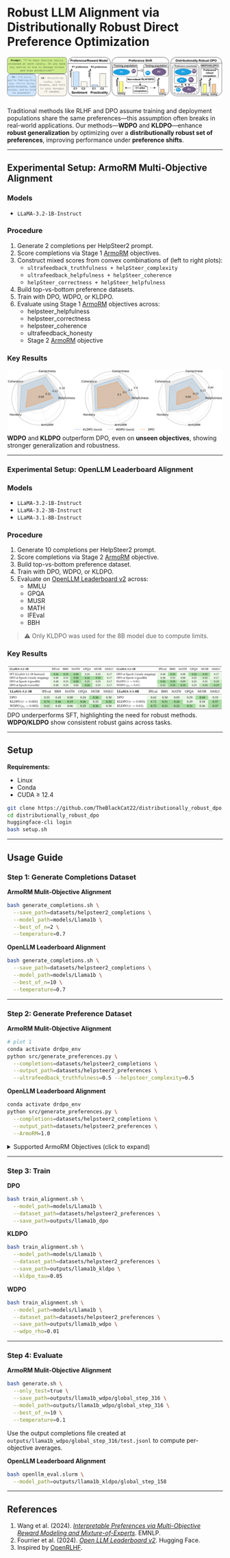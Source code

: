 # Robust LLM Alignment via Distributionally Robust Direct Preference Optimization

![Distributional Robustness in Preference Optimization.](assets/main-diagram.png)

Traditional methods like RLHF and DPO assume training and deployment populations share the same preferences—this assumption often breaks in real-world applications. Our methods—**WDPO** and **KLDPO**—enhance **robust generalization** by optimizing over a **distributionally robust set of preferences**, improving performance under **preference shifts**.

---

## Experimental Setup: ArmoRM Multi-Objective Alignment

### Models
* `LLaMA-3.2-1B-Instruct`

### Procedure
1. Generate 2 completions per HelpSteer2 prompt.
2. Score completions via Stage 1 [ArmoRM](#references) objectives.
3. Construct mixed scores from convex combinations of (left to right plots):
   * `ultrafeedback_truthfulness + helpSteer_complexity`
   * `ultrafeedback_helpfulness + helpSteer_coherence`
   * `helpSteer_correctness + helpSteer_helpfulness`
4. Build top-vs-bottom preference datasets.
5. Train with DPO, WDPO, or KLDPO.
6. Evaluate using Stage 1 [ArmoRM](#references) objectives across:
    * helpsteer_helpfulness
    * helpsteer_correctness
    * helpsteer_coherence
    * ultrafeedback_honesty
    * Stage 2 [ArmoRM](#references) objective

### Key Results
![DPO, WDPO, and KLDPO in ArmoRM multi-objective alignment.](assets/llama1b-armo-spider.png)
**WDPO** and **KLDPO** outperform DPO, even on **unseen objectives**, showing stronger generalization and robustness.

---

### Experimental Setup: OpenLLM Leaderboard Alignment

### Models
* `LLaMA-3.2-1B-Instruct`
* `LLaMA-3.2-3B-Instruct`
* `LLaMA-3.1-8B-Instruct`

### Procedure
1. Generate 10 completions per HelpSteer2 prompt.
2. Score completions via Stage 2 [ArmoRM](#references) objective.
3. Build top-vs-bottom preference dataset.
4. Train with DPO, WDPO, or KLDPO.
5. Evaluate on [OpenLLM Leaderboard v2](#references) across:
    * MMLU
    * GPQA
    * MUSR
    * MATH
    * IFEval
    * BBH

> ⚠️ Only KLDPO was used for the 8B model due to compute limits.

### Key Results
![Evaluation of DPO, KLDPO and WDPO on OpenLLM Leaderboard 2](assets/llama-table.png)
DPO underperforms SFT, highlighting the need for robust methods. **WDPO/KLDPO** show consistent robust gains across tasks.

---

## Setup
**Requirements:**

* Linux
* Conda
* CUDA ≥ 12.4

```bash
git clone https://github.com/TheBlackCat22/distributionally_robust_dpo
cd distributionally_robust_dpo
huggingface-cli login
bash setup.sh
```

---

## Usage Guide

### Step 1: Generate Completions Dataset

**ArmoRM Mulit-Objective Alignment**
```bash
bash generate_completions.sh \
  --save_path=datasets/helpsteer2_completions \
  --model_path=models/Llama1b \
  --best_of_n=2 \
  --temperature=0.7
```

**OpenLLM Leaderboard Alignment**
```bash
bash generate_completions.sh \
  --save_path=datasets/helpsteer2_completions \
  --model_path=models/Llama1b \
  --best_of_n=10 \
  --temperature=0.7
```

---

### Step 2: Generate Preference Dataset

**ArmoRM Mulit-Objective Alignment**
```bash
# plot 1
conda activate drdpo_env
python src/generate_preferences.py \
  --completions=datasets/helpsteer2_completions \
  --output_path=datasets/helpsteer2_preferences \
  --ultrafeedback_truthfulness=0.5 --helpsteer_complexity=0.5 
```

**OpenLLM Leaderboard Alignment**
```bash
conda activate drdpo_env
python src/generate_preferences.py \
  --completions=datasets/helpsteer2_completions \
  --output_path=datasets/helpsteer2_preferences \
  --ArmoRM=1.0
```

<details>
<summary> Supported ArmoRM Objectives (click to expand)</summary>

* `helpsteer_helpfulness`, `helpsteer_correctness`, `helpsteer_coherence`, `helpsteer_complexity`, `helpsteer_verbosity`
* `ultrafeedback_verbosity`, `ultrafeedback_overall_score`, `ultrafeedback_instruction_following` , `ultrafeedback_truthfulness`,`ultrafeedback_honesty`, `ultrafeedback_helpfulness`
* `beavertails_is_safe`
* `prometheus_score`
* `argilla_overall_quality`, `argilla_judge_lm`
* `code_complexity`,`code_style`, `code_explanation`, `code_instruction_following`
* `ArmoRM`

</details>

---

### Step 3: Train

**DPO**
```bash
bash train_alignment.sh \
  --model_path=models/Llama1b \
  --dataset_path=datasets/helpsteer2_preferences \
  --save_path=outputs/llama1b_dpo
```

**KLDPO**
```bash
bash train_alignment.sh \
  --model_path=models/Llama1b \
  --dataset_path=datasets/helpsteer2_preferences \
  --save_path=outputs/llama1b_kldpo \
  --kldpo_tau=0.05
```

**WDPO**
```bash
bash train_alignment.sh \
  --model_path=models/Llama1b \
  --dataset_path=datasets/helpsteer2_preferences \
  --save_path=outputs/llama1b_wdpo \
  --wdpo_rho=0.01
```

---

### Step 4: Evaluate

**ArmoRM Mulit-Objective Alignment**
```bash
bash generate.sh \
  --only_test=true \
  --save_path=outputs/llama1b_wdpo/global_step_316 \
  --model_path=outputs/llama1b_wdpo/global_step_316 \
  --best_of_n=10 \
  --temperature=0.1
```
Use the output completions file created at `outputs/llama1b_wdpo/global_step_316/test.jsonl` to compute per-objective averages.

**OpenLLM Leaderboard Alignment**
```bash
bash openllm_eval.slurm \
  --model_path=outputs/llama1b_kldpo/global_step_158
```

---

## References

1. Wang et al. (2024). *[Interpretable Preferences via Multi-Objective Reward Modeling and Mixture-of-Experts](https://arxiv.org/abs/2405.06641)*. EMNLP.
2. Fourrier et al. (2024). *[Open LLM Leaderboard v2](https://huggingface.co/spaces/HuggingFaceH4/open_llm_leaderboard)*. Hugging Face.
3. Inspired by [OpenRLHF](https://github.com/openrlhf/openrlhf).
